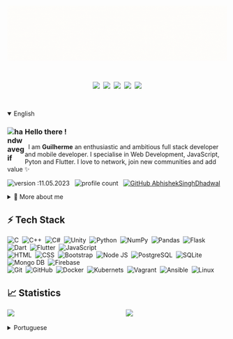 ![Boas vindas ao meu Github](images/capa.gif)

<br/>

<p align="center">
  <a href="https://instagram.com/guilhermequeirozr" target="_blank"><img src="https://img.shields.io/badge/-Instagram-%23E4405F?style=for-the-badge&logo=instagram&logoColor=white" target="_blank"></a>&nbsp;
  <a href = "mailto:guilhermevilaferrara@gmail.com"><img src="https://img.shields.io/badge/Gmail-D14836?style=for-the-badge&logo=gmail&logoColor=white" target="_blank"></a>&nbsp;
  <a href="mailto:guilherme.q.r@hotmail.com" target="_blank"><img src="https://img.shields.io/badge/Microsoft_Outlook-0078D4?style=for-the-badge&logo=microsoft-outlook&logoColor=white" target="_blank"></a>&nbsp;
  <a href="https://www.linkedin.com/in/guilherme-queiroz-ribeiro-9ab383161" target="_blank"><img src="https://img.shields.io/badge/-LinkedIn-%230077B5?style=for-the-badge&logo=linkedin&logoColor=white" target="_blank"></a>&nbsp;
  <a href="https://wa.me/+5561996301711?text=I'm%20interested%20in%20knowing%20more%20about%20your%20profile" target="_blank"><img src="https://img.shields.io/badge/WhatsApp-25D366?style=for-the-badge&logo=whatsapp&logoColor=white" target="_blank"></a>

</p>

<br/>

<p>

<details open>
<summary>English</summary>

  ### <img alt="handwavegif" src="https://user-images.githubusercontent.com/39513876/112366216-8cfe7400-8cfe-11eb-8116-7d3dbae20e97.gif" width='40' align="left"/> Hello there !

&nbsp; I am **Guilherme** an enthusiastic and ambitious full stack developer and mobile developer. I specialise in Web Development, JavaScript, Pyton and Flutter. I love to network, join new communities and add value ✨

![version :11.05.2023](https://img.shields.io/badge/version-11.05.2023-informational) &nbsp;
![profile count](https://komarev.com/ghpvc/?username=GuiQueirozRibeiro&color=red) &nbsp;
[![GitHub AbhishekSinghDhadwal](https://img.shields.io/github/followers/GuiQueirozRibeiro?label=follow&style=social)](https://github.com/GuiQueirozRibeiro)

<div>
<details>
  <summary>🧑 More about me</summary>

  - 💡 As the leader of the interns at the TRF (Federal Regional Court), my responsibilities involve overseeing server infrastructure, implementing GitLab automation, and ensuring task standardization through the use of playbooks.

  - 🎓 At present, I'm studying at the University Center IESB (Instituto de Educação Superior de Brasília) which I joined in 2020 and expect to complete by the conclusion of 2024.

  - 🌱 I'm on track for learning more about Artificial Intelligence, Web Scrapping, and Web Applications.

  - 💬 Feel free to reach out to me for general consulting, or discussions on the aforementioned topics!

  - 📄 You can check my [Resume](https://docs.google.com/document/d/1loX82tlhRU6mfKlPaeO_2KDdrVmGSxZg5FnYlnaGAOY/edit?usp=sharing) for more details about work experience.
  
</details>
  
</p>


## ⚡ Tech Stack

  ![C](https://img.shields.io/badge/C-00599C?style=flat&logo=c&logoColor=white)&nbsp;
  ![C++](https://img.shields.io/badge/C%2B%2B-00599C?style=flat&logo=c%2B%2B&logoColor=white)&nbsp;
  ![C#](https://img.shields.io/badge/C%23-239120?style=flat&logo=c-sharp&logoColor=white)&nbsp;
  ![Unity](https://img.shields.io/badge/Unity-100000?style=flat&logo=unity&logoColor=white)&nbsp;
  ![Python](https://img.shields.io/badge/Python-14354C?style=flat&logo=python&logoColor=white)&nbsp;
  ![NumPy](https://img.shields.io/badge/numpy%20-%23013243.svg?&style=flat&logo=numpy&logoColor=white)&nbsp;
  ![Pandas](https://img.shields.io/badge/pandas%20-%23150458.svg?&style=flat&logo=pandas&logoColor=white)&nbsp;
  ![Flask](https://img.shields.io/badge/Flask-000000?style=flat&logo=flask&logoColor=white)&nbsp;
  ![Dart](https://img.shields.io/badge/Dart-0175C2?style=flat&logo=dart&logoColor=white)&nbsp;
  ![Flutter](https://img.shields.io/badge/Flutter-02569B?style=flat&logo=flutter&logoColor=white)&nbsp;
  ![JavaScript](https://img.shields.io/badge/JavaScript-323330?style=flat&logo=javascript&logoColor=F7DF1E)\
  ![HTML](https://img.shields.io/badge/HTML-E34F26?style=flat&logo=html5&logoColor=white)&nbsp;
  ![CSS](https://img.shields.io/badge/CSS-1572B6?style=flat&logo=css3&logoColor=white)&nbsp;
  ![Bootstrap](https://img.shields.io/badge/Bootstrap-563D7C?style=flat&logo=bootstrap&logoColor=white)&nbsp;
  ![Node JS](https://img.shields.io/badge/Node.js-43853D?style=flat&logo=node.js&logoColor=white)&nbsp;
  ![PostgreSQL](https://img.shields.io/badge/PostgreSQL-316192?style=flat&logo=postgresql&logoColor=white)&nbsp;
  ![SQLite](https://img.shields.io/badge/SQLite-07405E?style=flat&logo=sqlite&logoColor=white)&nbsp;
  ![Mongo DB](https://img.shields.io/badge/MongoDB-4EA94B?style=flat&logo=mongodb&logoColor=white)&nbsp;
  ![Firebase](https://img.shields.io/badge/Firebase-F29D0C?style=flat&logo=firebase&logoColor=white)\
  ![Git](https://img.shields.io/badge/Git-E34F26?style=flat&logo=git&logoColor=white)&nbsp;
  ![GitHub](https://img.shields.io/badge/GitHub-100000?style=flat&logo=github&logoColor=white)&nbsp;
  ![Docker](https://img.shields.io/badge/Docker-2496ED?style=flat&logo=docker&logoColor=white)&nbsp;
  ![Kubernets](https://img.shields.io/badge/Kubernetes-326DE6?style=flat&logo=kubernetes&logoColor=white)&nbsp;
  ![Vagrant](https://img.shields.io/badge/Vagrant-2966CE?style=flat&logo=vagrant&logoColor=white)&nbsp;
  ![Ansible](https://img.shields.io/badge/Ansible-000000?style=flat&logo=Ansible&logoColor=white)&nbsp;
  ![Linux](https://img.shields.io/badge/Linux-E34F26?style=flat&logo=linux&logoColor=black)&nbsp;

## 📈 Statistics

<div>
  <a href="https://github.com/GuiQueirozRibeiro">

  <img width="42%" src="https://github-readme-stats.vercel.app/api?username=GuiQueirozRibeiro&theme=radical&title_color=ff3068?"></a>
  <img align="right" width="46%" src="http://github-readme-streak-stats.herokuapp.com/?user=GuiQueirozRibeiro&theme=radical&date_format=M%20j%5B%2C%20Y%5D&ring=ff3068&fire=ff3068&sideNums=ff3068"></a>
</div>
 
</div>

</details>

<details>
  
<summary>Portuguese</summary>

### <img alt="handwavegif" src="https://user-images.githubusercontent.com/39513876/112366216-8cfe7400-8cfe-11eb-8116-7d3dbae20e97.gif" width='40' align="left"/> Olá!

&nbsp; Eu sou **Guilherme**, um desenvolvedor full stack e mobile entusiasta e ambicioso. Eu me especializei em desenvolvimento web, JavaScript, Python e Flutter. Eu adoro fazer networking, conhecer novas comunidades e agregar valor ✨

![version :11.05.2023](https://img.shields.io/badge/version-11.05.2023-informational) &nbsp;
![profile count](https://komarev.com/ghpvc/?username=GuiQueirozRibeiro&color=red) &nbsp;
[![GitHub AbhishekSinghDhadwal](https://img.shields.io/github/followers/GuiQueirozRibeiro?label=follow&style=social)](https://github.com/GuiQueirozRibeiro)

<div>
<details>
  <summary>🧑 Mais sobre mim</summary>

  - 💡 Como líder dos estagiários no TRF (Tribunal Regional Federal), minhas responsabilidades envolvem supervisionar a infraestrutura do servidor, implementar a automação do GitLab e garantir a padronização das tarefas por meio do uso de playbooks.

  - 🎓 Atualmente, estou estudando no Centro Universitário IESB (Instituto de Educação Superior de Brasília), no qual ingressei em 2020 e espero concluir até o final de 2024.

  - 🌱 Estou no caminho para aprender mais sobre Inteligência Artificial, Web Scraping e Aplicações Web.

  - 💬 Sinta-se à vontade para entrar em contato comigo para consultoria geral ou discussões sobre os tópicos acima!

  - 📄 Você pode conferir meu [currículo](https://docs.google.com/document/d/1loX82tlhRU6mfKlPaeO_2KDdrVmGSxZg5FnYlnaGAOY/edit?usp=sharing) para mais detalhes sobre minha experiência de trabalho.
  
</details>
  
</p>


## ⚡ Pilha de Tecnologias

  ![C](https://img.shields.io/badge/C-00599C?style=flat&logo=c&logoColor=white)&nbsp;
  ![C++](https://img.shields.io/badge/C%2B%2B-00599C?style=flat&logo=c%2B%2B&logoColor=white)&nbsp;
  ![C#](https://img.shields.io/badge/C%23-239120?style=flat&logo=c-sharp&logoColor=white)&nbsp;
  ![Unity](https://img.shields.io/badge/Unity-100000?style=flat&logo=unity&logoColor=white)&nbsp;
  ![Python](https://img.shields.io/badge/Python-14354C?style=flat&logo=python&logoColor=white)&nbsp;
  ![NumPy](https://img.shields.io/badge/numpy%20-%23013243.svg?&style=flat&logo=numpy&logoColor=white)&nbsp;
  ![Pandas](https://img.shields.io/badge/pandas%20-%23150458.svg?&style=flat&logo=pandas&logoColor=white)&nbsp;
  ![Flask](https://img.shields.io/badge/Flask-000000?style=flat&logo=flask&logoColor=white)&nbsp;
  ![Dart](https://img.shields.io/badge/Dart-0175C2?style=flat&logo=dart&logoColor=white)&nbsp;
  ![Flutter](https://img.shields.io/badge/Flutter-02569B?style=flat&logo=flutter&logoColor=white)&nbsp;
  ![JavaScript](https://img.shields.io/badge/JavaScript-323330?style=flat&logo=javascript&logoColor=F7DF1E)\
  ![HTML](https://img.shields.io/badge/HTML-E34F26?style=flat&logo=html5&logoColor=white)&nbsp;
  ![CSS](https://img.shields.io/badge/CSS-1572B6?style=flat&logo=css3&logoColor=white)&nbsp;
  ![Bootstrap](https://img.shields.io/badge/Bootstrap-563D7C?style=flat&logo=bootstrap&logoColor=white)&nbsp;
  ![Node JS](https://img.shields.io/badge/Node.js-43853D?style=flat&logo=node.js&logoColor=white)&nbsp;
  ![PostgreSQL](https://img.shields.io/badge/PostgreSQL-316192?style=flat&logo=postgresql&logoColor=white)&nbsp;
  ![SQLite](https://img.shields.io/badge/SQLite-07405E?style=flat&logo=sqlite&logoColor=white)&nbsp;
  ![Mongo DB](https://img.shields.io/badge/MongoDB-4EA94B?style=flat&logo=mongodb&logoColor=white)&nbsp;
  ![Firebase](https://img.shields.io/badge/Firebase-F29D0C?style=flat&logo=firebase&logoColor=white)\
  ![Git](https://img.shields.io/badge/Git-E34F26?style=flat&logo=git&logoColor=white)&nbsp;
  ![GitHub](https://img.shields.io/badge/GitHub-100000?style=flat&logo=github&logoColor=white)&nbsp;
  ![Docker](https://img.shields.io/badge/Docker-2496ED?style=flat&logo=docker&logoColor=white)&nbsp;
  ![Kubernets](https://img.shields.io/badge/Kubernetes-326DE6?style=flat&logo=kubernetes&logoColor=white)&nbsp;
  ![Vagrant](https://img.shields.io/badge/Vagrant-2966CE?style=flat&logo=vagrant&logoColor=white)&nbsp;
  ![Ansible](https://img.shields.io/badge/Ansible-000000?style=flat&logo=Ansible&logoColor=white)&nbsp;
  ![Linux](https://img.shields.io/badge/Linux-E34F26?style=flat&logo=linux&logoColor=black)&nbsp;

## 📈 Estatísticas

<div>
  <a href="https://github.com/GuiQueirozRibeiro">

  <img width="42%" src="https://github-readme-stats.vercel.app/api?username=GuiQueirozRibeiro&theme=radical&title_color=ff3068?"></a>
  <img align="right" width="46%" src="http://github-readme-streak-stats.herokuapp.com/?user=GuiQueirozRibeiro&theme=radical&date_format=M%20j%5B%2C%20Y%5D&ring=ff3068&fire=ff3068&sideNums=ff3068"></a>
</div>
 
</div>


</details>
